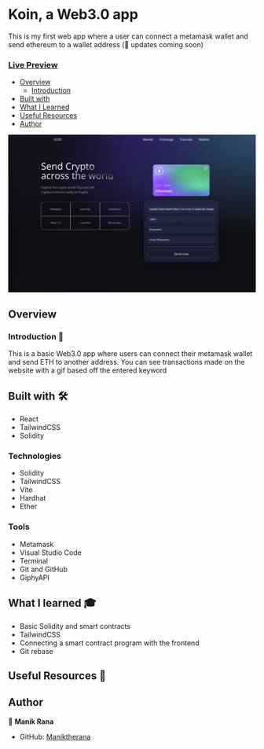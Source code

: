 # Koin, a Web3.0 app

This is my first web app where a user can connect a metamask wallet and send ethereum to a wallet address (🚧 updates coming soon)

### [Live Preview](https://web3-0-app.vercel.app/)

- [Overview](#overview)
  - [Introduction](#introduction)
- [Built with](#built-with)
- [What I Learned](#what-i-learned)
- [Useful Resources](#useful-resources)
- [Author](#author)

![Landing page screenshot](./landing.png)

## Overview 

### Introduction 👋

This is a basic Web3.0 app where users can connect their metamask wallet and send ETH to another address. You can see transactions made on the website with a gif based off the entered keyword

## Built with 🛠

* React
* TailwindCSS
* Solidity

### Technologies

* Solidity
* TailwindCSS
* Vite
* Hardhat
* Ether

### Tools

* Metamask
* Visual Studio Code
* Terminal
* Git and GitHub
* GiphyAPI

## What I learned 🎓

* Basic Solidity and smart contracts
* TailwindCSS
* Connecting a smart contract program with the frontend
* Git rebase

## Useful Resources 📖

## Author

👤 **Manik Rana**
* GitHub: [Maniktherana](https://github.com/Maniktherana)
